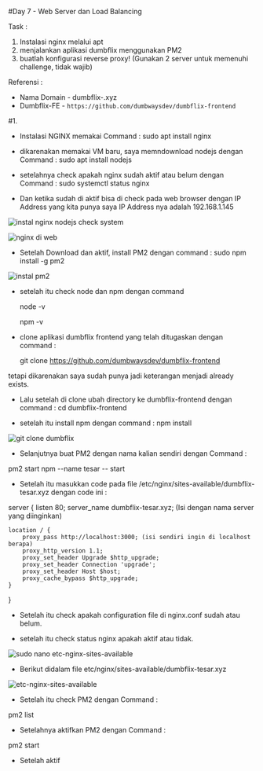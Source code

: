 #Day 7 - Web Server dan Load Balancing

Task :
1. Instalasi nginx melalui apt
2. menjalankan aplikasi dumbflix menggunakan PM2
3. buatlah konfigurasi reverse proxy!
(Gunakan 2 server untuk memenuhi challenge, tidak wajib)

Referensi :
- Nama Domain - dumbflix-<nama panggilan>.xyz
- Dumbflix-FE - ```https://github.com/dumbwaysdev/dumbflix-frontend```


#1. 
- Instalasi NGINX memakai Command : sudo apt install nginx
- dikarenakan memakai VM baru, saya memndownload nodejs dengan Command : sudo apt install nodejs
- setelahnya check apakah nginx sudah aktif atau belum dengan Command : sudo systemctl status nginx
 
- Dan ketika sudah di aktif bisa di check pada web browser dengan IP Address yang kita punya saya IP Address nya adalah 192.168.1.145

![instal nginx nodejs check system](https://github.com/Drewsans/devops17-dumbways-Tesar-Nurrizky/assets/118201274/361a6b3e-079e-42fb-9fc9-857ef25a90e8)

 ![nginx di web](https://github.com/Drewsans/devops17-dumbways-Tesar-Nurrizky/assets/118201274/749b7916-e3e5-43e4-871c-c6796a5196c5)

- Setelah Download dan aktif, install PM2 dengan command : sudo npm install -g pm2

![instal pm2](https://github.com/Drewsans/devops17-dumbways-Tesar-Nurrizky/assets/118201274/d4ae4106-1474-458f-b1ff-55da0c0971ef)

- setelah itu check node dan npm dengan command 
 
  node -v
  
  npm -v
  
- clone aplikasi dumbflix frontend yang telah ditugaskan dengan command :
  
  git clone https://github.com/dumbwaysdev/dumbflix-frontend
  
tetapi dikarenakan saya sudah punya jadi keterangan menjadi already exists.
  
- Lalu setelah di clone ubah directory ke dumbflix-frontend dengan command :
  cd dumbflix-frontend
  
- setelah itu install npm dengan command :
  npm install
  
![git clone dumbflix](https://github.com/Drewsans/devops17-dumbways-Tesar-Nurrizky/assets/118201274/87803a18-1df6-4e37-bddd-8f038b74033f)

- Selanjutnya buat PM2 dengan nama kalian sendiri dengan Command :
 
pm2 start npm --name tesar -- start
 
- Setelah itu masukkan code pada file /etc/nginx/sites-available/dumbflix-tesar.xyz dengan code ini :

server {
    listen 80;
    server_name dumbflix-tesar.xyz; (Isi dengan nama server yang diinginkan)

    location / {
        proxy_pass http://localhost:3000; (isi sendiri ingin di localhost berapa)
        proxy_http_version 1.1;
        proxy_set_header Upgrade $http_upgrade;
        proxy_set_header Connection 'upgrade';
        proxy_set_header Host $host;
        proxy_cache_bypass $http_upgrade;
    }
}
 
- Setelah itu check apakah configuration file di nginx.conf sudah atau belum.
 
- setelah itu check status nginx apakah aktif atau tidak.
 
![sudo nano etc-nginx-sites-available](https://github.com/Drewsans/devops17-dumbways-Tesar-Nurrizky/assets/118201274/6a173538-d042-454e-b47e-b4a7dfc8fba2)

- Berikut didalam file etc/nginx/sites-available/dumbflix-tesar.xyz
 
 ![etc-nginx-sites-available](https://github.com/Drewsans/devops17-dumbways-Tesar-Nurrizky/assets/118201274/86ff7abf-d6c1-4583-b93d-9c763c89021c)

- Setelah itu check PM2 dengan Command :
 
 pm2 list
 
- Setelahnya aktifkan PM2 dengan Command :
 
 pm2 start
 
- Setelah aktif 
